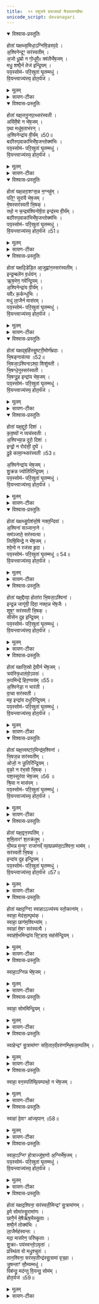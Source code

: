 ```yaml
---
title:  ११ पशुत्रये प्रयाजार्था मैत्रावरुणप्रैषाः
unicode_script: devanagari
---
```




<details open><summary>विश्वास-प्रस्तुतिः</summary>

होता॑ यक्षथ्स॒मिधा॒ऽग्निमि॒डस्प॒दे ।  
अ॒श्विनेन्द्र॒ꣳ॒ सर॑स्वतीम् ।  
अ॒जो धू॒म्रो न गो॒धूमै॒ᳵ क्व॑लैर्भेष॒जम् ।  
मधु॒ शष्पै॒र्न तेज॑ इन्द्रि॒यम् ।  
पय॒स्सोम॑ᳶ परि॒स्रुता॑ घृ॒तम्मधु॑ ।  
वि॒यन्त्वाज्य॑स्य॒ होत॒र्यज॑ ।  
</details>

<details><summary>मूलम्</summary>

होता॑ यक्षथ्स॒मिधा॒ऽग्निमि॒डस्प॒दे ।  
अ॒श्विनेन्द्र॒ꣳ॒ सर॑स्वतीम् ।  
अ॒जो धू॒म्रो न गो॒धूमै॒ᳵ क्व॑लैर्भेष॒जम् ।  
मधु॒ शष्पै॒र्न तेज॑ इन्द्रि॒यम् ।  
पय॒स्सोम॑ᳶ परि॒स्रुता॑ घृ॒तम्मधु॑ ।  
वि॒यन्त्वाज्य॑स्य॒ होत॒र्यज॑ ।  
</details>

<details><summary>सायण-टीका</summary>

(SB) 1निर्वापकालीनो योऽयमैन्द्रः पशुः सूत्रकारेणणेक्तः - 'निर्वपनकाल ऐन्द्रं पशुमालभते' इति, तत्रानुयाजार्था मैत्रावरुणप्रैषा दशमेऽनुवाकेऽभिहिताः । अयैकादशे चोदकप्राप्तपशुत्रये प्रयाजार्था मैत्रावरुणप्रैषा उच्यन्ते । अस्याः कौकिल्याः प्रकृतिभूतायां सौत्रामण्यां पशुत्रयं विहितम् - 'आश्विनं धूम्रमालभते सारस्वतं मेषमैन्द्रमृषभम्' इति । तदेतत्त्रयमत्र चोदकप्राप्तं, तदीयेषु प्रयाजप्रैषेषु प्रथममन्त्रमाह - सर्वप्रयाजसाधारणो देवोऽग्निः । तस्य विशेषमूर्तयः समिदादयः । योऽयं दैव्यो होता सोऽयं इडस्पदे सोमक्रयणीपदपांसुयुक्त आहवनीये समिधाऽग्निं यक्षत् समिन्मूर्तिरूपेण वर्तमानमग्निं यक्षत् पूजयतु । तद्द्वारेणाश्विनौ द्वाविन्द्रं सरस्वतीं च देवतात्रयं पूजयतु । योऽयमजो धूम्रवर्णः 'आश्विनं धूम्रललाममालभेत' इति विहितः सोऽयमत्र 'सक्त्वर्थैर्गोधूमैः क्वलैर्बदरफलैश्च सह भेषजमौषधं अनिष्टनिवारकमित्यर्थः । अत्र 'अजो धूम्रो न गोधूमैः' इत्युक्तो नकारः साहित्यार्थः । एवमुत्तरत्रापि यथोचितं साहित्यार्थ उपमार्थो वा योजनीयः । यानि शष्पाणि व्रीह्यङ्कुराणि तैः सहितं मधुरं इदं द्रव्यं तेजस इन्द्रियस्य च कारणत्वेन तद्रूपम् । येयं परिस्रुता धारया स्रवन्ती सुरा, यच्च पयः क्षीरं तदुभयमत्र सोमः सोमसदृशं मधु धृतं मधुरघृतसदृशम्, अतस्तदीयं कर्म निष्पादयितुं योऽयं समिदाख्योऽग्निः येऽश्वीन्द्रसरस्वत्याख्या देवाः ते सर्वेऽप्याज्यस्य वियन्तु इदमाज्यं पिबन्तु । तदर्थं हे मानुष होत:! यज याज्यां पठ ॥
</details>

<details open><summary>विश्वास-प्रस्तुतिः</summary>

होता॑ यक्ष॒त्तनू॒नपा॒थ्सर॑स्वती ।  
अवि॑र्मे॒षो न भे॑ष॒जम् ।  
प॒था मधु॑म॒ताभ॑रन् ।  
अ॒श्विनेन्द्रा॑य वी॒र्य॑म् ॥50॥  
बद॑रैरुप॒वाका॑भिर्भेष॒जन्तोक्म॑भिः ।  
पय॒स्सोम॑ᳶ परि॒स्रुता॑ घृ॒तम्मधु॑ ।  
वि॒यन्त्वाज्य॑स्य॒ होत॒र्यज॑ ।  
</details>

<details><summary>मूलम्</summary>

होता॑ यक्ष॒त्तनू॒नपा॒थ्सर॑स्वती ।  
अवि॑र्मे॒षो न भे॑ष॒जम् ।  
प॒था मधु॑म॒ताभ॑रन् ।  
अ॒श्विनेन्द्रा॑य वी॒र्य॑म् ॥50॥  
बद॑रैरुप॒वाका॑भिर्भेष॒जन्तोक्म॑भिः ।  
पय॒स्सोम॑ᳶ परि॒स्रुता॑ घृ॒तम्मधु॑ ।  
वि॒यन्त्वाज्य॑स्य॒ होत॒र्यज॑ ।  
</details>

<details><summary>सायण-टीका</summary>

2द्वितीयमन्त्रमाह - योऽयं द्वितीयप्रयाजदेवस्तनूनपान्नामकः, या च सरस्वती, यौ च सरस्वत्युपलक्षितावश्विनौ, यश्च सरस्वत्युपलक्षित इन्द्रः तान्सर्वान्देवान् अयं दैव्यो होता यक्षत् पूजयतु । योऽयमत्राविजातीयो मेषः 'सारस्वतं मेषम्' इतिवाक्यविहितः सोऽयं मधुमता पथा सह भेषजमनिष्टनिवारकम् । कर्मानुष्ठानमेवात्र मधुरः पन्थाः । अत्र अश्विना तदुपलक्षिताः सर्वे देवा इन्द्राय वीर्यमाभरन् । कीदृशं वीर्यं? बदरैः सक्तुहेतुभिर्बदरफलैः उपवाकाभिर्हरितयवैः तोक्मभिरङ्कुरितव्रीहिभिश्च निष्पन्नं भेषजमनिष्टनिवारकम् । 'पयस्सोमः' इत्यादि पूर्ववत् ॥

-  येयं परिस्रुता धारया स्रवन्ती सुरा, यच्च पयः क्षीरं तदुभयमत्र सोमः सोमसदृशं मधु धृतं मधुरघृतसदृशम्, अतस्तदीयं कर्म निष्पादयितुं योऽयं समिदाख्योऽग्निः येऽश्वीन्द्रसरस्वत्याख्या देवाः ते सर्वेऽप्याज्यस्य वियन्तु इदमाज्यं पिबन्तु । तदर्थं हे मानुष होत:! यज याज्यां पठ ॥
</details>

<details open><summary>विश्वास-प्रस्तुतिः</summary>

होता॑ यक्ष॒न्नरा॒शꣳस॒न्न न॒ग्नहु॑म् ।  
पति॒ꣳ॒ सुरा॑यै भेष॒जम् ।  
मे॒षस्सर॑स्वती भि॒षक् ।  
रथो॒ न च॒न्द्र्य॑श्विनो॑र्व॒पा इन्द्र॑स्य वी॒र्य॑म् ।  
बद॑रैरुप॒वाका॑भिर्भेष॒जन्तोक्म॑भिः ।  
पय॒स्सोम॑ᳶ परि॒स्रुता॑ घृ॒तम्मधु॑ ।  
वि॒यन्त्वाज्य॑स्य॒ होत॒र्यज॑ ॥51॥
</details>

<details><summary>मूलम्</summary>

होता॑ यक्ष॒न्नरा॒शꣳस॒न्न न॒ग्नहु॑म् ।  
पति॒ꣳ॒ सुरा॑यै भेष॒जम् ।  
मे॒षस्सर॑स्वती भि॒षक् ।  
रथो॒ न च॒न्द्र्य॑श्विनो॑र्व॒पा इन्द्र॑स्य वी॒र्य॑म् ।  
बद॑रैरुप॒वाका॑भिर्भेष॒जन्तोक्म॑भिः ।  
पय॒स्सोम॑ᳶ परि॒स्रुता॑ घृ॒तम्मधु॑ ।  
वि॒यन्त्वाज्य॑स्य॒ होत॒र्यज॑ ॥51॥
</details>

<details><summary>सायण-टीका</summary>

3तृतीयमन्त्रमाह - तृतीयप्रयाजदेवो नराशंसः तमग्न्यादिदेवसंयुक्तं होता पूजयतु । साहित्यवाचिना नकारेण देवतान्तरयोगोऽवगम्यते । नग्नहुशब्दः स्थूलयवनिष्पन्नसक्तुवाची । स च द्रव्यविशेषमेलनेन सुरायाः पतिः पालकः । तादृशसुरापतिं नग्नहुं भेषजं अनिष्टनिवारकं कर्तुं दैव्यो होता पूजयत्वित्यन्वयः । योऽयं विहितो मेषरूपः पशुः, या च तद्देवता सरस्वती तदुभयं भिषक् चिकित्सकसदृशं सर्वारिष्टनिवारकमित्यर्थः । येयं वपा सेयमश्चिनोर्देवयोः रथः न चन्द्री चन्द्रवदाह्लादकारी, इन्द्रस्य तु वीर्यं सामर्थ्यहेतुः । बदरैरित्यादि पूर्ववत् ॥

- कीदृशं वीर्यं? बदरैः सक्तुहेतुभिर्बदरफलैः उपवाकाभिर्हरितयवैः तोक्मभिरङ्कुरितव्रीहिभिश्च निष्पन्नं भेषजमनिष्टनिवारकम् ।  
-  येयं परिस्रुता धारया स्रवन्ती सुरा, यच्च पयः क्षीरं तदुभयमत्र सोमः सोमसदृशं मधु धृतं मधुरघृतसदृशम्, अतस्तदीयं कर्म निष्पादयितुं योऽयं समिदाख्योऽग्निः येऽश्वीन्द्रसरस्वत्याख्या देवाः ते सर्वेऽप्याज्यस्य वियन्तु इदमाज्यं पिबन्तु । तदर्थं हे मानुष होत:! यज याज्यां पठ ॥
</details>

<details open><summary>विश्वास-प्रस्तुतिः</summary>

होता॑ यक्षदि॒डेडि॒त आ॒जुह्वा॑न॒स्सर॑स्वतीम् ।  
इन्द्र॒म्बले॑न व॒र्धय॑न् ।  
ऋ॒ष॒भेण॒ गवे॑न्द्रि॒यम् ।  
अ॒श्विनेन्द्रा॑य वी॒र्य॑म् ।  
यवै॑ᳵ क॒र्कन्धु॑भिः ।  
मधु॑ ला॒जैर्न मास॑रम् ।  
पय॒स्सोम॑ᳶ परि॒स्रुता॑ घृ॒तम्मधु॑ ।  
वि॒यन्त्वाज्य॑स्य॒ होत॒र्यज॑ ।  
</details>

<details><summary>मूलम्</summary>

होता॑ यक्षदि॒डेडि॒त आ॒जुह्वा॑न॒स्सर॑स्वतीम् ।  
इन्द्र॒म्बले॑न व॒र्धय॑न् ।  
ऋ॒ष॒भेण॒ गवे॑न्द्रि॒यम् ।  
अ॒श्विनेन्द्रा॑य वी॒र्य॑म् ।  
यवै॑ᳵ क॒र्कन्धु॑भिः ।  
मधु॑ ला॒जैर्न मास॑रम् ।  
पय॒स्सोम॑ᳶ परि॒स्रुता॑ घृ॒तम्मधु॑ ।  
वि॒यन्त्वाज्य॑स्य॒ होत॒र्यज॑ ।  
</details>

<details><summary>सायण-टीका</summary>

4चतुर्थमन्त्रमाह - इट्शब्देन चतुर्थप्रयाजदेव उच्यते । इडा देवेन सहाश्विसरस्वतीन्द्रदेवान् होता यजतु । कीदृश इन्द्रः? ईडितः मन्त्रैः स्तुतः, सरस्वतीमाजुह्वानः इह कर्मण्याह्वयन् वर्तते । इन्द्रं बलेन वर्धयन्वर्तते । 'ऐन्द्रमृषभम्'12 इति विहितेन गोजातीयेनर्षभेणेन्द्रियं वर्धयन्वर्तते । अश्विसहितायेन्द्राय वीर्यं वर्धयन्वर्तते । ये सक्त्वर्था यवाः, ये च कर्कन्धवः स्थूलबदरफलविशेषाः, ये च लाजसदृशा व्रीहिबीजविशेषाः तैः सर्वैर्युक्तं मधु मधुरं मासरं मासरद्रव्यं वर्धयन्वर्तते । मासरं तक्रमिश्रितं सूक्ष्मयवचूर्णम् ॥

-   येयं परिस्रुता धारया स्रवन्ती सुरा, यच्च पयः क्षीरं तदुभयमत्र सोमः सोमसदृशं मधु धृतं मधुरघृतसदृशम्, अतस्तदीयं कर्म निष्पादयितुं योऽयं समिदाख्योऽग्निः येऽश्वीन्द्रसरस्वत्याख्या देवाः ते सर्वेऽप्याज्यस्य वियन्तु इदमाज्यं पिबन्तु । तदर्थं हे मानुष होत:! यज याज्यां पठ ॥
</details>

<details open><summary>विश्वास-प्रस्तुतिः</summary>

होता॑ यक्षद्ब॒र्हिस्सु॒ष्टरी॒मोर्ण॑म्रदाः ।  
भि॒षङ्नास॑त्या ॥52॥  
भि॒षजा॒ऽश्विनाऽश्वा॒ शिशु॑मती ।  
भि॒षग्धे॒नुस्सर॑स्वती ।  
भि॒षग्दु॒ह इन्द्रा॑य भेष॒जम् ।  
पय॒स्सोम॑ᳶ परि॒स्रुता॑ घृ॒तम्मधु॑ ।  
वि॒यन्त्वाज्य॑स्य॒ होत॒र्यज॑ ।  
</details>

<details><summary>मूलम्</summary>

होता॑ यक्षद्ब॒र्हिस्सु॒ष्टरी॒मोर्ण॑म्रदाः ।  
भि॒षङ्नास॑त्या ॥52॥  
भि॒षजा॒ऽश्विनाऽश्वा॒ शिशु॑मती ।  
भि॒षग्धे॒नुस्सर॑स्वती ।  
भि॒षग्दु॒ह इन्द्रा॑य भेष॒जम् ।  
पय॒स्सोम॑ᳶ परि॒स्रुता॑ घृ॒तम्मधु॑ ।  
वि॒यन्त्वाज्य॑स्य॒ होत॒र्यज॑ ।  
</details>

<details><summary>सायण-टीका</summary>

5पञ्चममन्त्रमाह - दर्भाभिमानी बर्हिश्शब्दवाच्यः पञ्चमप्रयाजदेवः तं देवं होता यजतु । कीदृशो देवः? सुष्टरीमा शोभनः स्तरीमा वेद्यामास्तरणं यस्यासौ सुष्टरीमा, ऊणम्रदाः कम्बलवन्मृदुः । इह कर्मणि नासत्या भिषक् अश्विदेवौ चिकित्सकौ विघ्नरूपानिष्टनिवारकौ । न केवलमत्रैव किं तु सर्वत्र । भिषजाऽश्विना तौ देवौ चिकित्सकौ । कीदृशौ? अश्वा अश्ववन्तौ व्यापिनौ वा । शिशुमती निशितबुद्धिः येयं सरस्वती साऽपि धेनुः प्रीणयित्री सती भिषक् चिकित्सकसदृशी । योऽयमश्विरूपः सरस्वतीरूपश्च भिषक् सोऽयमिन्द्रार्थं भेषजमौषधसदृशमिदं कर्म दुहे दोग्धि निष्पादयतीत्यर्थः ॥

-   येयं परिस्रुता धारया स्रवन्ती सुरा, यच्च पयः क्षीरं तदुभयमत्र सोमः सोमसदृशं मधु धृतं मधुरघृतसदृशम्, अतस्तदीयं कर्म निष्पादयितुं योऽयं समिदाख्योऽग्निः येऽश्वीन्द्रसरस्वत्याख्या देवाः ते सर्वेऽप्याज्यस्य वियन्तु इदमाज्यं पिबन्तु । तदर्थं हे मानुष होत:! यज याज्यां पठ ॥
</details>

<details open><summary>विश्वास-प्रस्तुतिः</summary>

होता॑ यक्ष॒द्दुरो॒ दिशः॑ ।  
क॒व॒ष्यो॑ न व्यच॑स्वतीः ।  
अ॒श्विभ्या॒न्न दुरो॒ दिशः॑ ।  
इन्द्रो॒ न रोद॑सी॒ दुघे॑ ।  
दु॒हे कामा॒न्थ्सर॑स्वती ॥53॥  

अ॒श्विनेन्द्रा॑य भेष॒जम् ।  
शु॒क्रन्न ज्योति॑रिन्द्रि॒यम् ।  
पय॒स्सोम॑ᳶ परि॒स्रुता॑ घृ॒तम्मधु॑ ।  
वि॒यन्त्वाज्य॑स्य॒ होत॒र्यज॑ ।  
</details>

<details><summary>मूलम्</summary>

होता॑ यक्ष॒द्दुरो॒ दिशः॑ ।  
क॒व॒ष्यो॑ न व्यच॑स्वतीः ।  
अ॒श्विभ्या॒न्न दुरो॒ दिशः॑ ।  
इन्द्रो॒ न रोद॑सी॒ दुघे॑ ।  
दु॒हे कामा॒न्थ्सर॑स्वती ॥53॥  

अ॒श्विनेन्द्रा॑य भेष॒जम् ।  
शु॒क्रन्न ज्योति॑रिन्द्रि॒यम् ।  
पय॒स्सोम॑ᳶ परि॒स्रुता॑ घृ॒तम्मधु॑ ।  
वि॒यन्त्वाज्य॑स्य॒ होत॒र्यज॑ ।  
</details>

<details><summary>सायण-टीका</summary>

6षष्ठमन्त्रमाह - दुरश्शब्दाभिधेया द्वाराभिमानिन्यः षष्ठप्रयाजदेवताः ता होता यजतु । ताः कीदृश्यः? दिशः दिगात्मिकाः कवष्यो न कवाटयुक्ता इव वर्तन्ते । व्यचस्वतीः व्याप्तिमत्यः । ईदृश्यो दिगात्मिका दुराख्या देवता अश्विभ्यां न अश्विदेवाभ्यां सह वर्तन्ते । इन्द्रो न इन्द्रस्तु रोदसी द्यावापृथिव्यौ दुघे दोग्धि तत्रत्यं सारं संपादयतीत्यर्थः । सरस्वती कामं दुहे दोग्धि संपादयति । अश्विनेन्द्राय अश्विभ्यां सहितायेन्द्राय भेषजमौषधसदृशमिदं कर्म शुक्रं न शुद्धमिव ज्योतिः प्रकाशकमिन्द्रियं संपाद्यत इति शेषः ॥


- येयं परिस्रुता धारया स्रवन्ती सुरा, यच्च पयः क्षीरं तदुभयमत्र सोमः सोमसदृशं मधु धृतं मधुरघृतसदृशम्, अतस्तदीयं कर्म निष्पादयितुं योऽयं समिदाख्योऽग्निः येऽश्वीन्द्रसरस्वत्याख्या देवाः ते सर्वेऽप्याज्यस्य वियन्तु इदमाज्यं पिबन्तु । तदर्थं हे मानुष होत:! यज याज्यां पठ ॥
</details>

<details open><summary>विश्वास-प्रस्तुतिः</summary>

होता॑ यक्षथ्सु॒पेश॑सो॒षे नक्त॒न्दिवा॑ ।  
अ॒श्विना॑ सञ्जाना॒ने ।  
सम॑ञ्जाते॒ सर॑स्वत्या ।  
त्विषि॒मिन्द्रे॒ न भे॑ष॒जम् ।  
श्ये॒नो न रज॑सा हृ॒दा ।  
पय॒स्सोम॑ᳶ परि॒स्रुता॑ घृ॒तम्मधु॑ ॥ 54॥  
वि॒यन्त्वाज्य॑स्य॒ होत॒र्यज॑ ।  
</details>

<details><summary>मूलम्</summary>

होता॑ यक्षथ्सु॒पेश॑सो॒षे नक्त॒न्दिवा॑ ।  
अ॒श्विना॑ सञ्जाना॒ने ।  
सम॑ञ्जाते॒ सर॑स्वत्या ।  
त्विषि॒मिन्द्रे॒ न भे॑ष॒जम् ।  
श्ये॒नो न रज॑सा हृ॒दा ।  
पय॒स्सोम॑ᳶ परि॒स्रुता॑ घृ॒तम्मधु॑ ॥ 54॥  
वि॒यन्त्वाज्य॑स्य॒ होत॒र्यज॑ ।  
</details>

<details><summary>सायण-टीका</summary>

7सप्तममन्त्रमाह - उषाशब्देन सप्तमप्रयाजदेवस्य मूर्तिद्वयमहोरात्राभिमानिरूपमुच्यते । द्वे उषे होता यजतु । कीदृशे उषे? सुपेशसे शोभनरूपयुक्ते नक्तंदिवा अहोरात्ररूपे अश्विना संजानाने अश्विदेवाभ्यां संयुज्य सर्वं जानत्यौ । तथा सरस्वत्या सह समञ्जाते सम्यग्गच्छन्त्यौ, तादृश्यौ देव्यौ इन्द्रे भेषजं न औषधमिव त्विषि दीप्तिं कृतवत्याविति शेषः । श्येनो न प्रबलपक्षीव रजसा रञ्जकेन हृदा हृदयेन संयुक्ते इति शेषः । यथा श्येनस्तीव्रवेगेन मनुष्याणां हृदयं रञ्जयति तद्वदिमे अपि स्वकार्यनिष्पादनेन रञ्जयत इत्यर्थः ॥

-  येयं परिस्रुता धारया स्रवन्ती सुरा, यच्च पयः क्षीरं तदुभयमत्र सोमः सोमसदृशं मधु धृतं मधुरघृतसदृशम्, अतस्तदीयं कर्म निष्पादयितुं योऽयं समिदाख्योऽग्निः येऽश्वीन्द्रसरस्वत्याख्या देवाः ते सर्वेऽप्याज्यस्य वियन्तु इदमाज्यं पिबन्तु । तदर्थं हे मानुष होत:! यज याज्यां पठ ॥
</details>

<details open><summary>विश्वास-प्रस्तुतिः</summary>

होता॑ यक्ष॒द्दैव्या॒ होता॑रा भि॒षजा॒ऽश्विना॑ ।  
इन्द्र॒न्न जागृ॑वी॒ दिवा॒ नक्त॒न्न भे॑ष॒जैः ।  
शूष॒ꣳ॒ सर॑स्वती भि॒षक् ।  
सीसे॑न दुह इन्द्रि॒यम् ।  
पय॒स्सोम॑ᳶ परि॒स्रुता॑ घृ॒तम्मधु॑ ।  
वि॒यन्त्वाज्य॑स्य॒ होत॒र्यज॑ ।  
</details>

<details><summary>मूलम्</summary>

होता॑ यक्ष॒द्दैव्या॒ होता॑रा भि॒षजा॒ऽश्विना॑ ।  
इन्द्र॒न्न जागृ॑वी॒ दिवा॒ नक्त॒न्न भे॑ष॒जैः ।  
शूष॒ꣳ॒ सर॑स्वती भि॒षक् ।  
सीसे॑न दुह इन्द्रि॒यम् ।  
पय॒स्सोम॑ᳶ परि॒स्रुता॑ घृ॒तम्मधु॑ ।  
वि॒यन्त्वाज्य॑स्य॒ होत॒र्यज॑ ।  
</details>

<details><summary>सायण-टीका</summary>

8अष्टममन्त्रमाह - दैव्याहोतृशब्देनाष्टमप्रयाजदेवस्य द्वौ देहावुच्येते । तौ होता यजतु । भिषजाऽश्विना भिषग्रूपावश्विनावपि यनतु । इन्द्रं न इन्द्रमपि यजतु । नकारः समुच्चयार्थः । कीदृशौ होतारौ? दिवा नक्तं न दिवसे रात्रौ च भेषजैरौषधैः जागृवी जागरूकौ अनिष्टपरिहारेण निरन्तरं सावधानावित्यर्थः । येयं सरस्वती सा भिषक्समाना सती सीसेन सीसक्रीतेन शष्पद्वव्येण शूषं बलं इन्द्रियं चक्षुरादिपाटवं च दुहे दोग्धि संपादयतीत्यर्थः ॥

-  येयं परिस्रुता धारया स्रवन्ती सुरा, यच्च पयः क्षीरं तदुभयमत्र सोमः सोमसदृशं मधु धृतं मधुरघृतसदृशम्, अतस्तदीयं कर्म निष्पादयितुं योऽयं समिदाख्योऽग्निः येऽश्वीन्द्रसरस्वत्याख्या देवाः ते सर्वेऽप्याज्यस्य वियन्तु इदमाज्यं पिबन्तु । तदर्थं हे मानुष होत:! यज याज्यां पठ ॥
</details>

<details open><summary>विश्वास-प्रस्तुतिः</summary>

होता॑ यक्षत्ति॒स्रो दे॒वीर्न भे॑ष॒जम् ।  
त्रय॑स्त्रि॒धात॑वो॒ऽपसः॑ ।  
रू॒पमिन्द्रे॑ हिर॒ण्यय॑म् ॥55॥  
अ॒श्विनेडा॒ न भार॑ती ।  
वा॒चा सर॑स्वती ।  
मह॒ इन्द्रा॑य दधुरिन्द्रि॒यम् ।  
पय॒स्सोम॑ᳶ परि॒स्रुता॑ घृ॒तम्मधु॑ ।  
वि॒यन्त्वाज्य॑स्य॒ होत॒र्यज॑ ।  
</details>

<details><summary>मूलम्</summary>

होता॑ यक्षत्ति॒स्रो दे॒वीर्न भे॑ष॒जम् ।  
त्रय॑स्त्रि॒धात॑वो॒ऽपसः॑ ।  
रू॒पमिन्द्रे॑ हिर॒ण्यय॑म् ॥55॥  
अ॒श्विनेडा॒ न भार॑ती ।  
वा॒चा सर॑स्वती ।  
मह॒ इन्द्रा॑य दधुरिन्द्रि॒यम् ।  
पय॒स्सोम॑ᳶ परि॒स्रुता॑ घृ॒तम्मधु॑ ।  
वि॒यन्त्वाज्य॑स्य॒ होत॒र्यज॑ ।  
</details>

<details><summary>सायण-टीका</summary>

9नवममन्त्रमाह - इडा सरस्वती भारती इत्येतास्तिस्रो देव्यो नवमप्रयाजदेवताः तास्तिस्रो देवीर्होता यजतु । ताश्च देव्यः इज्यमानाः त्रयः लोकत्रयात्मिकाः त्रिधातवः त्रीणि शरीराणि धारयित्र्यः तत्तल्लोकमाप्तिरूपत्रिविधफलधारिण्यस्सत्यः अपसः अस्मात्कर्मणः इन्द्रे हिरण्ययं हिरण्मयं रूपं दधुः । किमिव भेषजं न औषधमिव । यथा सर्वोपद्रवशमनहेतुरौषधं एवमिन्द्रे संपाद्यमानमिदं रूपमित्यर्थः । यावेतावश्विनौ न, याश्चैता इडाद्यास्तिस्रो देव्यः ते सर्वे मिलित्वा इन्द्रार्थं मह इन्द्रियं अत्यधिकं बलं दधुः संपादितवन्तः ॥

-  येयं परिस्रुता धारया स्रवन्ती सुरा, यच्च पयः क्षीरं तदुभयमत्र सोमः सोमसदृशं मधु धृतं मधुरघृतसदृशम्, अतस्तदीयं कर्म निष्पादयितुं योऽयं समिदाख्योऽग्निः येऽश्वीन्द्रसरस्वत्याख्या देवाः ते सर्वेऽप्याज्यस्य वियन्तु इदमाज्यं पिबन्तु । तदर्थं हे मानुष होत:! यज याज्यां पठ ॥
</details>

<details open><summary>विश्वास-प्रस्तुतिः</summary>

होता॑ यक्ष॒त्त्वष्टा॑र॒मिन्द्र॑म॒श्विना॑ ।  
भि॒षज॒न्न सर॑स्वतीम् ।  
ओजो॒ न जू॒तिरि॑न्द्रि॒यम् ।  
वृको॒ न र॑भ॒सो भि॒षक् ।  
यश॒स्सुर॑या भेष॒जम् ॥56 ॥  
श्रि॒या न मास॑रम् ।  
पय॒स्सोम॑ᳶ परि॒स्रुता॑ घृ॒तम्मधु॑ ।  
वि॒यन्त्वाज्य॑स्य॒ होत॒र्यज॑ ।  
</details>

<details><summary>मूलम्</summary>

होता॑ यक्ष॒त्त्वष्टा॑र॒मिन्द्र॑म॒श्विना॑ ।  
भि॒षज॒न्न सर॑स्वतीम् ।  
ओजो॒ न जू॒तिरि॑न्द्रि॒यम् ।  
वृको॒ न र॑भ॒सो भि॒षक् ।  
यश॒स्सुर॑या भेष॒जम् ॥56 ॥  
श्रि॒या न मास॑रम् ।  
पय॒स्सोम॑ᳶ परि॒स्रुता॑ घृ॒तम्मधु॑ ।  
वि॒यन्त्वाज्य॑स्य॒ होत॒र्यज॑ ।  
</details>

<details><summary>सायण-टीका</summary>

10दशममन्त्रमाह - दशमप्रयाजदेवस्त्वष्टा । तमिन्द्रमश्विनौ सरस्वतीं च होता यजतु । देवतानामेव दृष्टान्तः । भिषजं न, यथा भेषजमनिष्टनिवारकं तद्वदेते देवा इत्यर्थः । एतद्देवप्रसादात् ओजआदि त्रयं संपद्यते । ओजः कर्मानुष्ठान उत्साहः । जूतिर्जवो वेगः तत्रालस्यराहित्यम् । इन्द्रियं करणपाटवम् । त्रितयसमुच्चयार्थो नकारः । योऽयमस्मिन्कर्माणि वृकोऽस्ति तल्लोम्नामत्र संपादितत्वाल्लोमोपलक्षको वृकशब्दः । स च वृकः रभसो भिषङ्न तीव्रश्चिकित्सकइव हितकारीत्यर्थः । यत्तु मासरं यवसक्तुरूपं हव्यं तच्छ्रिया न संपदा सममित्यर्थः ॥

-  येयं परिस्रुता धारया स्रवन्ती सुरा, यच्च पयः क्षीरं तदुभयमत्र सोमः सोमसदृशं मधु धृतं मधुरघृतसदृशम्, अतस्तदीयं कर्म निष्पादयितुं योऽयं समिदाख्योऽग्निः येऽश्वीन्द्रसरस्वत्याख्या देवाः ते सर्वेऽप्याज्यस्य वियन्तु इदमाज्यं पिबन्तु । तदर्थं हे मानुष होत:! यज याज्यां पठ ॥
</details>

<details open><summary>विश्वास-प्रस्तुतिः</summary>

होता॑ यक्ष॒द्वन॒स्पति॑म् ।  
श॒मि॒तारꣳ॑ श॒तक्र॑तुम् ।  
भी॒मन्न म॒न्युꣳ राजा॑नव्ँ व्या॒घ्रन्नम॑सा॒ऽश्विना॒ भाम॑म् ।  
सर॑स्वती भि॒षक् ।  
इन्दा॑य दुह इन्द्रि॒यम् ।  
पय॒स्सोम॑ᳶ परि॒स्रुता॑ घृ॒तम्मधु॑ ।  
वि॒यन्त्वाज्य॑स्य॒ होत॒र्यज॑ ॥57॥  
</details>

<details><summary>मूलम्</summary>

होता॑ यक्ष॒द्वन॒स्पति॑म् ।  
श॒मि॒तारꣳ॑ श॒तक्र॑तुम् ।  
भी॒मन्न म॒न्युꣳ राजा॑नव्ँ व्या॒घ्रन्नम॑सा॒ऽश्विना॒ भाम॑म् ।  
सर॑स्वती भि॒षक् ।  
इन्दा॑य दुह इन्द्रि॒यम् ।  
पय॒स्सोम॑ᳶ परि॒स्रुता॑ घृ॒तम्मधु॑ ।  
वि॒यन्त्वाज्य॑स्य॒ होत॒र्यज॑ ॥57॥  
</details>

<details><summary>सायण-टीका</summary>

11एकादशमन्त्रमाह - एकादशप्रयाजदेवो वनस्पतिः तं होता यजतु । कीदृशम्? शमितारं सर्वोपद्रवशमनहेतुं, शतक्रतुं शतसंख्याकक्रतुनिष्पादकं, भीमं भयंकरं, मन्युं क्रोधवन्तं, राजानं मृगराजं सिंहम्, भामं क्रोधवन्तं व्याघ्रं न व्याघ्रमपि यजत्वित्वन्वयः । सिंहलोम्नां व्याघ्रलोम्नां चात्र हविषि प्रक्षिप्तत्वात्तद्यागोपन्यासः । यावेतावश्विनौ ताभ्यां सहिता सरस्वती इद्रार्थमिन्द्रियं दुहे दुग्धे ॥

-  येयं परिस्रुता धारया स्रवन्ती सुरा, यच्च पयः क्षीरं तदुभयमत्र सोमः सोमसदृशं मधु धृतं मधुरघृतसदृशम्, अतस्तदीयं कर्म निष्पादयितुं योऽयं समिदाख्योऽग्निः येऽश्वीन्द्रसरस्वत्याख्या देवाः ते सर्वेऽप्याज्यस्य वियन्तु इदमाज्यं पिबन्तु । तदर्थं हे मानुष होत:! यज याज्यां पठ ॥
</details>

<details open><summary>विश्वास-प्रस्तुतिः</summary>

होता॑ यक्षद॒ग्निꣵ स्वाहाऽऽज्य॑स्य स्तो॒काना॑म् ।  
स्वाहा॒ मेद॑सा॒म्पृथ॑क् ।  
स्वाहा॒ छाग॑म॒श्विभ्या॑म् ।  
स्वाहा॑ मे॒षꣳ सर॑स्वत्यै ।  
स्वाह॑र्ष॒भमिन्द्रा॑य सि॒ꣳ॒हाय॒ सह॑सेन्द्रि॒यम् ।  
</details>

<details><summary>मूलम्</summary>

होता॑ यक्षद॒ग्निꣵ स्वाहाऽऽज्य॑स्य स्तो॒काना॑म् ।  
स्वाहा॒ मेद॑सा॒म्पृथ॑क् ।  
स्वाहा॒ छाग॑म॒श्विभ्या॑म् ।  
स्वाहा॑ मे॒षꣳ सर॑स्वत्यै ।  
स्वाह॑र्ष॒भमिन्द्रा॑य सि॒ꣳ॒हाय॒ सह॑सेन्द्रि॒यम् ।  
</details>

<details><summary>सायण-टीका</summary>

12द्वादशमन्त्रमाह - स्वाहाशब्देन द्वादशप्रयाजाभिमानी देवोऽभिधीयते । यद्यप्येकादशैव प्रयाजा अनुष्ठेयाः तथाऽपि द्वितीयप्रयाजे तनूनपान्नराशंसमन्त्रयोः अधिकारिभेदेन विकल्पितत्वात् द्वादश मन्त्राः अत्राम्नाताः । अतोऽयं द्वादशमन्त्रप्रतिपाद्यो देवः तं स्वाहाशब्देन विवक्षितमग्निं देवं होता यजतु । आज्यस्य स्तोकानां स्तोकान्बिन्दून् स्वाहा सुष्ठु जुहुयात्, मेदसां मेदांसि पृथग्विभज्य स्वाहा सुष्ठु जुहुयात्, छागमश्विभ्यां स्वाहा सुष्ठु जुहुयात्, मेषं सरस्वत्यै जुहुयात्, ऋषभमिन्द्राय जुहुयात्, सिंहाय लोमहेतवे सहसा बलेन सह इन्द्रियं स्वाहा जुहुयात् उद्दिश्य त्यजेदित्यर्थः ।  
</details>

<details open><summary>विश्वास-प्रस्तुतिः</summary>

स्वाहा॒ऽग्निन्न भे॑ष॒जम् ।  
</details>

<details><summary>मूलम्</summary>

स्वाहा॒ऽग्निन्न भे॑ष॒जम् ।  
</details>

<details><summary>सायण-टीका</summary>

भेषजंन औषधमिव वर्तमानमग्निं प्रथमाज्यभागदेवं स्वाहा होमेन तर्पयेत् ।  
</details>

<details open><summary>विश्वास-प्रस्तुतिः</summary>

स्वाहा॒ सोम॑मिन्द्रि॒यम् ।  
</details>

<details><summary>मूलम्</summary>

स्वाहा॒ सोम॑मिन्द्रि॒यम् ।  
</details>

<details><summary>सायण-टीका</summary>

इन्द्रियं इन्द्रियाभिवृद्धिहेतुं सोमं द्वितीयाज्यभागदेवं होमेन तर्पयेत् ।  
</details>

<details open><summary>विश्वास-प्रस्तुतिः</summary>

स्वाहेन्द्रꣳ॑ सु॒त्रामा॑णꣳ सवि॒तार॒व्ँवरु॑णम्भि॒षजा॒म्पति॑म् ।  
</details>

<details><summary>मूलम्</summary>

स्वाहेन्द्रꣳ॑ सु॒त्रामा॑णꣳ सवि॒तार॒व्ँवरु॑णम्भि॒षजा॒म्पति॑म् ।  
</details>

<details><summary>सायण-टीका</summary>

य एतेऽत्र पुरोडाशा विहिताः 'ऐन्द्रमेकादशकपालं निर्वपति सावित्रं द्वादशकपालं वारुणं दशकपालम्' इति, तानेतानिन्द्रसवितृवरुणान् होमेन तर्पयेत् । तत्रेन्द्रः सुष्ठु रक्षकत्वात्सुत्रामेति विशेष्यते । वरुणोऽनिष्टनिवारकत्याद्भिषजां पतिरित्युच्यते ।  
</details>

<details open><summary>विश्वास-प्रस्तुतिः</summary>

स्वाहा॒ वन॒स्पति॑म्प्रि॒यम्पाथो॒ न भे॑ष॒जम् ।  
</details>

<details><summary>मूलम्</summary>

स्वाहा॒ वन॒स्पति॑म्प्रि॒यम्पाथो॒ न भे॑ष॒जम् ।  
</details>

<details><summary>सायण-टीका</summary>

वनस्पतिं यूपदेवं होमेन तर्पयेत् । स विशेष्यते प्रियं पाथो न भेषजमिति । यथा प्रियमुदकं तृषाया औषधं एवमयं वनस्पतिरप्यनिष्टनिवारकत्वेनौषधरूपः ।  
</details>

<details open><summary>विश्वास-प्रस्तुतिः</summary>

स्वाहा॑ दे॒वाꣳ आ॑ज्य॒पान् ॥58॥  
</details>

<details><summary>मूलम्</summary>

स्वाहा॑ दे॒वाꣳ आ॑ज्य॒पान् ॥58॥  
</details>

<details><summary>सायण-टीका</summary>

ये चाज्यपाः प्रयाजदेवताः ता होमेन तर्पयेत् ।  
</details>

<details open><summary>विश्वास-प्रस्तुतिः</summary>

स्वाहा॒ऽग्निꣳ हो॒त्राज्जु॑षा॒णो अ॒ग्निर्भे॑ष॒जम् ।  
पय॒स्सोम॑ᳶ परि॒स्रुता॑ घृ॒तम्मधु॑ ।  
वि॒यन्त्वाज्य॑स्य॒ होत॒र्यज॑ ।  
</details>

<details><summary>मूलम्</summary>

स्वाहा॒ऽग्निꣳ हो॒त्राज्जु॑षा॒णो अ॒ग्निर्भे॑ष॒जम् ।  
पय॒स्सोम॑ᳶ परि॒स्रुता॑ घृ॒तम्मधु॑ ।  
वि॒यन्त्वाज्य॑स्य॒ होत॒र्यज॑ ।  
</details>

<details><summary>सायण-टीका</summary>

योऽयं स्विष्टकृद्देवोऽग्निः तं होमेन तर्पयेत् । होत्राद्धोमात् जुषाणः प्रीतः स्विष्टकृदग्निर्भेषजं क्रतुवैकल्यनिवारणेनौषधस्वरूषः ॥

- येयं परिस्रुता धारया स्रवन्ती सुरा, यच्च पयः क्षीरं तदुभयमत्र सोमः सोमसदृशं मधु धृतं मधुरघृतसदृशम्, अतस्तदीयं कर्म निष्पादयितुं योऽयं समिदाख्योऽग्निः येऽश्वीन्द्रसरस्वत्याख्या देवाः ते सर्वेऽप्याज्यस्य वियन्तु इदमाज्यं पिबन्तु । तदर्थं हे मानुष होत:! यज याज्यां पठ ॥
</details>

<details open><summary>विश्वास-प्रस्तुतिः</summary>

होता॑ यक्षद॒श्विना॒ सर॑स्वती॒मिन्द्रꣳ॑ सु॒त्रामा॑णम् ।  
इ॒मे सोमा॑स्सु॒रामा॑णः ।  
छागै॒र्न मे॒षैर्ऋ॑ष॒भैस्सु॒ताः ।  
शष्पै॒र्न तोक्म॑भिः ।  
ला॒जैर्मह॑स्वन्तः ।  
मदा॒ मास॑रेण॒ परि॑ष्कृताः ।  
शु॒क्राᳶ पय॑स्वन्तो॒ऽमृताः॑ ।  
प्रस्थि॑ता वो मधु॒श्चुतः॑ ।  
तान॒श्विना॒ सर॑स्व॒तीन्द्र॑स्सु॒त्रामा॑ वृत्र॒हा ।  
जु॒षन्ताꣳ॑ सौ॒म्यम्मधु॑ ।  
पिब॑न्तु॒ मद॑न्तु वि॒यन्तु॒ सोम॑म् ।  
होत॒र्यज॑ ॥59॥  
</details>

<details><summary>मूलम्</summary>

होता॑ यक्षद॒श्विना॒ सर॑स्वती॒मिन्द्रꣳ॑ सु॒त्रामा॑णम् ।  
इ॒मे सोमा॑स्सु॒रामा॑णः ।  
छागै॒र्न मे॒षैर्ऋ॑ष॒भैस्सु॒ताः ।  
शष्पै॒र्न तोक्म॑भिः ।  
ला॒जैर्मह॑स्वन्तः ।  
मदा॒ मास॑रेण॒ परि॑ष्कृताः ।  
शु॒क्राᳶ पय॑स्वन्तो॒ऽमृताः॑ ।  
प्रस्थि॑ता वो मधु॒श्चुतः॑ ।  
तान॒श्विना॒ सर॑स्व॒तीन्द्र॑स्सु॒त्रामा॑ वृत्र॒हा ।  
जु॒षन्ताꣳ॑ सौ॒म्यम्मधु॑ ।  
पिब॑न्तु॒ मद॑न्तु वि॒यन्तु॒ सोम॑म् ।  
होत॒र्यज॑ ॥59॥  
</details>

<details><summary>सायण-टीका</summary>

13प्रधानदेवार्थः प्रैषः तमेतं त्रयोदशमन्त्रमाह - यौ देवावश्विनौ, या च सरस्वती, यश्च सुत्रामेन्द्रः तानेतान्मुख्यदेवान् दैव्यो होता यजतु पूजयतु । ये चाश्विनसारस्वतैन्द्रग्रहाः त इमे सोमाः सोमसदृशाः, सुरामाणः सुष्ठु रमणीयाः, मेषैः सारस्वतमेषावयवैः ऋषभैः ऐन्द्रर्षभावयवैः छागैर्न आश्विनच्छागावयवैरपि हविर्विशेषैः निमित्तभूतैः सुता उत्पादिताः । यानि व्रीह्यङ्कुरजन्यानि शष्पाणि बालतृणानि, यानि चाङ्कुरावस्थापन्नानि तोक्मानि, ये च बीजावस्था लाजाः तैस्त्रिभिरपि द्रव्यैः एते यागा महस्वन्तः तेजस्विनो भासन्ते मदा मदहेतुना मासरेण यवसक्तुद्रव्येण परिष्कृता अलंकृताः शुक्राः निर्मलाः पयस्वन्तः पयसा युक्ता अमृताः स्वादुत्वेन अमृतसमानाः हे अश्विसरस्वतीसुत्रामेन्द्ररूपा देवाः! वो युष्मदर्थं मधुश्चुतः माधुर्यरसस्राविणो ग्रहाः प्रस्थिताः, तान्ग्रग्रहान् अश्व्यादाय एते देवाः जुषन्तां सेवन्तां, तत्रत्यं सौम्यं रमणीय मधु मधुरं रसं पिबन्तु । ततो मदन्तु हृष्यन्तु । ततः सोमं वियन्तु सोमत्वेन स्वीकुर्वन्तु । तदर्थं हे मानुष होत! यज याज्यां पठ ॥

इति श्रीमत्सायणाचार्यविरचिते माधवीये वेदार्थप्रकाशे कृष्णयजुर्वेदीयतैत्तिरीयब्राह्मणभाष्ये द्वितीयाष्टके षष्ठप्रपाठके एकादशोऽनुवाकः ॥  

</details>

